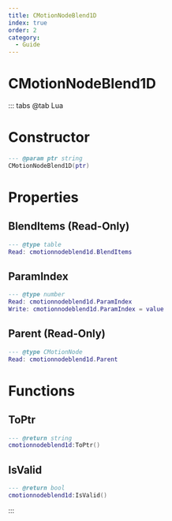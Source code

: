 ```yaml
---
title: CMotionNodeBlend1D
index: true
order: 2
category:
  - Guide
---
```


# CMotionNodeBlend1D

::: tabs
@tab Lua
# Constructor
```lua
--- @param ptr string
CMotionNodeBlend1D(ptr)
```
# Properties
## BlendItems (Read-Only)
```lua
--- @type table
Read: cmotionnodeblend1d.BlendItems
```
## ParamIndex 
```lua
--- @type number
Read: cmotionnodeblend1d.ParamIndex
Write: cmotionnodeblend1d.ParamIndex = value
```
## Parent (Read-Only)
```lua
--- @type CMotionNode
Read: cmotionnodeblend1d.Parent
```
# Functions
## ToPtr
```lua
--- @return string
cmotionnodeblend1d:ToPtr()
```
## IsValid
```lua
--- @return bool
cmotionnodeblend1d:IsValid()
```

:::